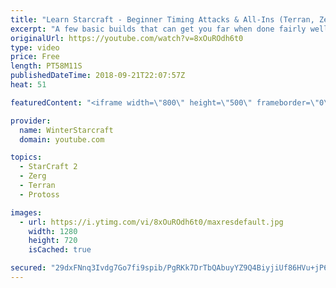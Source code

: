```yaml
---
title: "Learn Starcraft - Beginner Timing Attacks & All-Ins (Terran, Zerg & Protoss)"
excerpt: "A few basic builds that can get you far when done fairly well. Also important is how not to overextend and lose everything."
originalUrl: https://youtube.com/watch?v=8xOuROdh6t0
type: video
price: Free
length: PT58M11S
publishedDateTime: 2018-09-21T22:07:57Z
heat: 51

featuredContent: "<iframe width=\"800\" height=\"500\" frameborder=\"0\" src=\"https://www.youtube.com/embed/8xOuROdh6t0\" allow=\"accelerometer; autoplay; encrypted-media; gyroscope; picture-in-picture\" allowfullscreen></iframe>"

provider:
  name: WinterStarcraft
  domain: youtube.com

topics:
  - StarCraft 2
  - Zerg
  - Terran
  - Protoss

images:
  - url: https://i.ytimg.com/vi/8xOuROdh6t0/maxresdefault.jpg
    width: 1280
    height: 720
    isCached: true

secured: "29dxFNnq3Ivdg7Go7fi9spib/PgRKk7DrTbQAbuyYZ9Q4BiyjiUf86HVu+jP663THQ9DGZaDfMdVYFh+5iwUT0FE3s3Je+F74Xjk3gSJvd2i82smLDZK5i0NL/nTOAfs/cQRpPAenX8Uz/ZjU38GufEWYjuqRIH47Azct7EHintnUdhbFUttL16fnSX7js1J7iKxgC8wmiNyMiM2uzfFfklGzb8RiDuNDNt3oRB80sPT/+7PwPUBtuCSuRLkCc/CCT71FYwVfJ2m1z+2Kq4Jr0vX7EawEiroMymsAf6sosPbZ+3PMihfGQK/pCx1kyXQDU68FyvkiizT0/rjmD7z3xFvZr4lUtiWzAQ1grH+miNM2nIWziNbgjgzugeNX3f/WJrkSPyx/Cvtve+At13/lVd5jgDYJptMesUC74Fqrhk=;wSC6uD24H1dC3D7uXFjCAQ=="
---
```


